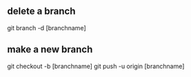 ## delete a branch

git branch -d [branchname]


## make a new branch

git checkout -b [branchname]
git push -u origin [branchname]
